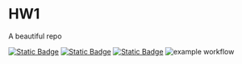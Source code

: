 # HW1
A beautiful repo

[![Static Badge][python-badge]][python-url]
[![Static Badge][apache-badge]][apache-url]
[![Static Badge][linux-badge]][linux-url]
![example workflow](https://github.com/SoftwareEngineering-HomeWork/HW1/actions/workflows/python-app.yml/badge.svg)

[python-badge]:https://img.shields.io/badge/python-v13.3-green
[python-url]:https://docs.python.org/3.13/whatsnew/3.13.html

[apache-badge]:https://img.shields.io/badge/Apache_License-2.0-green
[apache-url]:https://www.apache.org/licenses/LICENSE-2.0

[linux-badge]:https://img.shields.io/badge/linux-6.10-green
[linux-url]:https://www.linux.org/

 
